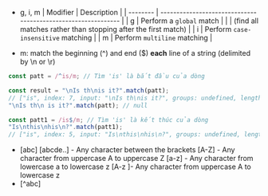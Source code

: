 - g, i, m
| Modifier | Description                                                   |
| -------- | ------------------------------------------------------------- |
| g        | Perform a `global` match                                      |
|          | (find all matches rather than stopping after the first match) |
| i        | Perform `case-insensitive` matching                           |
| m        | Perform `multiline` matching                                  |


- m: match the beginning (^) and end ($) **each** line of a string (delimited by \n or \r)

```javascript
const patt = /^is/m; // Tìm 'is' là bắt đầu của dòng

const result = "\nIs th\nis it?".match(patt); 
// ["is", index: 7, input: "\nIs th\nis it?", groups: undefined, length: 1]
"\nIs th\n is it?".match(patt); // null

const patt1 = /is$/m; // Tìm 'is' là kết thúc của dòng
"Is\nthis\nhis\n?".match(patt1);
// ["is", index: 5, input: "Is\nthis\nhis\n?", groups: undefined, length: 1]

```

- [abc]
  [abcde..] - Any character between the brackets
  [A-Z] - Any character from uppercase A to uppercase Z
  [a-z] - Any character from lowercase a to lowercase z
  [A-z ]- Any character from uppercase A to lowercase z
- [^abc]
